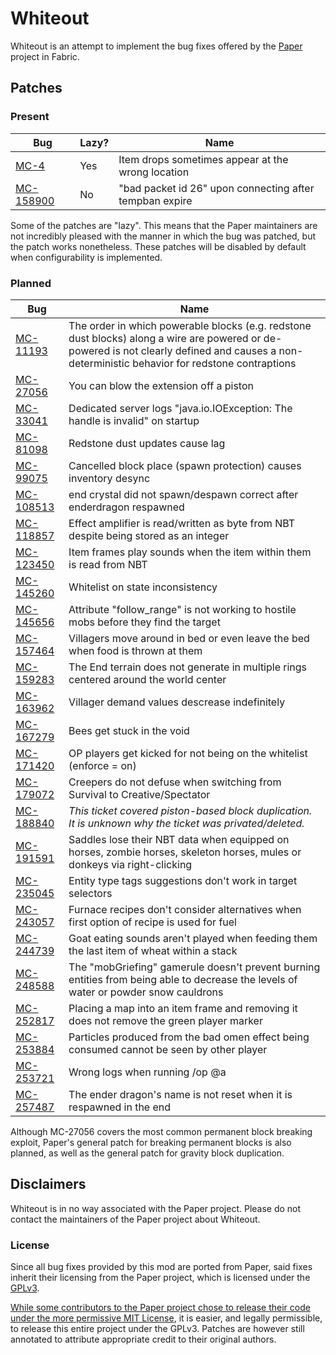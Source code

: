 # Whiteout

Whiteout is an attempt to implement the bug fixes offered by the [Paper](https://github.com/PaperMC/Paper) project in Fabric.

## Patches
### Present

| Bug       | Lazy? | Name                                                                                                |
|-----------|-------|-----------------------------------------------------------------------------------------------------|
| [MC-4](https://bugs.mojang.com/browse/MC-4)           | Yes   | Item drops sometimes appear at the wrong location       |
| [MC-158900](https://bugs.mojang.com/browse/MC-158900) | No    | "bad packet id 26" upon connecting after tempban expire |

Some of the patches are "lazy". This means that the Paper maintainers are not incredibly pleased with the manner in which the bug was patched, but the patch works nonetheless. These patches will be disabled by default when configurability is implemented.

### Planned

| Bug       | Name                                                                                                                                                                                            |
|-----------|-------------------------------------------------------------------------------------------------------------------------------------------------------------------------------------------------|
| [MC-11193](https://bugs.mojang.com/browse/MC-11193)   | The order in which powerable blocks (e.g. redstone dust blocks) along a wire are powered or de-powered is not clearly defined and causes a non-deterministic behavior for redstone contraptions |
| [MC-27056](https://bugs.mojang.com/browse/MC-27056)   | You can blow the extension off a piston                                                                                                                                                         |
| [MC-33041](https://bugs.mojang.com/browse/MC-33041)   | Dedicated server logs "java.io.IOException: The handle is invalid" on startup                                                                                                                   |
| [MC-81098](https://bugs.mojang.com/browse/MC-81098)   | Redstone dust updates cause lag                                                                                                                                                                 |
| [MC-99075](https://bugs.mojang.com/browse/MC-99075)   | Cancelled block place (spawn protection) causes inventory desync                                                                                                                                |
| [MC-108513](https://bugs.mojang.com/browse/MC-108513) | end crystal did not spawn/despawn correct after enderdragon respawned                                                                                                                           |
| [MC-118857](https://bugs.mojang.com/browse/MC-118857) | Effect amplifier is read/written as byte from NBT despite being stored as an integer                                                                                                            |
| [MC-123450](https://bugs.mojang.com/browse/MC-123450) | Item frames play sounds when the item within them is read from NBT                                                                                                                              |
| [MC-145260](https://bugs.mojang.com/browse/MC-145260) | Whitelist on state inconsistency                                                                                                                                                                |
| [MC-145656](https://bugs.mojang.com/browse/MC-145656) | Attribute "follow_range" is not working to hostile mobs before they find the target                                                                                                             |
| [MC-157464](https://bugs.mojang.com/browse/MC-157464) | Villagers move around in bed or even leave the bed when food is thrown at them                                                                                                                  |
| [MC-159283](https://bugs.mojang.com/browse/MC-159283) | The End terrain does not generate in multiple rings centered around the world center                                                                                                            |
| [MC-163962](https://bugs.mojang.com/browse/MC-163962) | Villager demand values descrease indefinitely                                                                                                                                                   |
| [MC-167279](https://bugs.mojang.com/browse/MC-167279) | Bees get stuck in the void                                                                                                                                                                      |
| [MC-171420](https://bugs.mojang.com/browse/MC-171420) | OP players get kicked for not being on the whitelist (enforce = on)                                                                                                                             |
| [MC-179072](https://bugs.mojang.com/browse/MC-179072) | Creepers do not defuse when switching from Survival to Creative/Spectator                                                                                                                       |
| [MC-188840](https://bugs.mojang.com/browse/MC-188840) | *This ticket covered piston-based block duplication. It is unknown why the ticket was privated/deleted.*                                                                                        |
| [MC-191591](https://bugs.mojang.com/browse/MC-191591) | Saddles lose their NBT data when equipped on horses, zombie horses, skeleton horses, mules or donkeys via right-clicking                                                                        |
| [MC-235045](https://bugs.mojang.com/browse/MC-235045) | Entity type tags suggestions don't work in target selectors                                                                                                                                     |
| [MC-243057](https://bugs.mojang.com/browse/MC-243057) | Furnace recipes don't consider alternatives when first option of recipe is used for fuel                                                                                                        |
| [MC-244739](https://bugs.mojang.com/browse/MC-244739) | Goat eating sounds aren't played when feeding them the last item of wheat within a stack                                                                                                        |
| [MC-248588](https://bugs.mojang.com/browse/MC-248588) | The "mobGriefing" gamerule doesn't prevent burning entities from being able to decrease the levels of water or powder snow cauldrons                                                            |
| [MC-252817](https://bugs.mojang.com/browse/MC-252817) | Placing a map into an item frame and removing it does not remove the green player marker                                                                                                        |
| [MC-253884](https://bugs.mojang.com/browse/MC-253884) | Particles produced from the bad omen effect being consumed cannot be seen by other player                                                                                                       |
| [MC-253721](https://bugs.mojang.com/browse/MC-253721) | Wrong logs when running /op @a                                                                                                                                                                  |
| [MC-257487](https://bugs.mojang.com/browse/MC-257487) | The ender dragon's name is not reset when it is respawned in the end                                                                                                                            |

Although MC-27056 covers the most common permanent block breaking exploit, Paper's general patch for breaking permanent blocks is also planned, as well as the general patch for gravity block duplication.

## Disclaimers

Whiteout is in no way associated with the Paper project. Please do not contact the maintainers of the Paper project about Whiteout.

### License

Since all bug fixes provided by this mod are ported from Paper, said fixes inherit their licensing from the Paper project, which is licensed under the [GPLv3](./LICENSE).

[While some contributors to the Paper project chose to release their code under the more permissive MIT License](https://github.com/PaperMC/Paper/blob/master/LICENSE.md), it is easier, and legally permissible, to release this entire project under the GPLv3. Patches are however still annotated to attribute appropriate credit to their original authors.